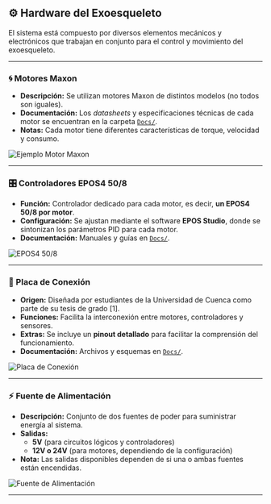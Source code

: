 ## ⚙️ Hardware del Exoesqueleto  

El sistema está compuesto por diversos elementos mecánicos y electrónicos que trabajan en conjunto para el control y movimiento del exoesqueleto.  

---

### 🌀 Motores Maxon  
- **Descripción:** Se utilizan motores Maxon de distintos modelos (no todos son iguales).  
- **Documentación:** Los *datasheets* y especificaciones técnicas de cada motor se encuentran en la carpeta [`Docs/`](../Docs).  
- **Notas:** Cada motor tiene diferentes características de torque, velocidad y consumo.  

![Ejemplo Motor Maxon](docs/images/motor_maxon.jpg)  

---

### 🎛️ Controladores EPOS4 50/8  
- **Función:** Controlador dedicado para cada motor, es decir, **un EPOS4 50/8 por motor**.  
- **Configuración:** Se ajustan mediante el software **EPOS Studio**, donde se sintonizan los parámetros PID para cada motor.  
- **Documentación:** Manuales y guías en [`Docs/`](../Docs).  

![EPOS4 50/8](docs/images/epos4.jpg)  

---

### 🔌 Placa de Conexión  
- **Origen:** Diseñada por estudiantes de la Universidad de Cuenca como parte de su tesis de grado [1].  
- **Funciones:** Facilita la interconexión entre motores, controladores y sensores.  
- **Extras:** Se incluye un **pinout detallado** para facilitar la comprensión del funcionamiento.  
- **Documentación:** Archivos y esquemas en [`Docs/`](../Docs).  

![Placa de Conexión](docs/images/placa_conexion.jpg)  

---

### ⚡ Fuente de Alimentación  
- **Descripción:** Conjunto de dos fuentes de poder para suministrar energía al sistema.  
- **Salidas:**  
  - **5V** (para circuitos lógicos y controladores)  
  - **12V o 24V** (para motores, dependiendo de la configuración)  
- **Nota:** Las salidas disponibles dependen de si una o ambas fuentes están encendidas.  

![Fuente de Alimentación](docs/images/fuente_poder.jpg)  

---


